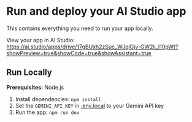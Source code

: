 # Run and deploy your AI Studio app

This contains everything you need to run your app locally.

View your app in AI Studio: https://ai.studio/apps/drive/17gBUxh2zSuc_WJqlGjv-GW2ii_I10pWt?showPreview=true&showCode=true&showAssistant=true

## Run Locally

**Prerequisites:**  Node.js


1. Install dependencies:
   `npm install`
2. Set the `GEMINI_API_KEY` in [.env.local](.env.local) to your Gemini API key
3. Run the app:
   `npm run dev`
